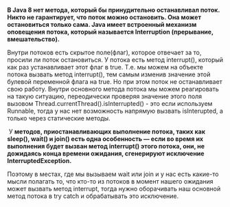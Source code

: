 **В Java 8 нет метода, который бы принудительно останавливал поток. Никто не гарантирует, что поток можно остановить. Она может остановиться только сама. Java имеет встроенный механизм оповещения потока, который называется Interruption (прерывание, вмешательство).**

Внутри потоков есть скрытое поле(флаг), которое отвечает за то, просили ли поток остановиться. У потока есть метод interrupt(), который как раз устанавливает этот флаг в true. Т.е. мы можем на объекте потока вызвать метод interrupt(), тем самым изменив значение этой булевой переменной флага на true. Но при этом поток не останавливает свою работу. Внутри основного метода потока мы можем реагировать на такую ситуацию, переодически проверяя значение этого поля вызовом Thread.currentThread().isInterrupted() - это если используем Runnable, тогда у нас нет возможность напрямую вызвать isInterupted, а только через статические методы.

 У **методов, приостанавливающих выполнение потока, таких как sleep(), wait() и join() есть одна особенность — если во время их выполнения будет вызван метод interrupt() этого потока, они, не дожидаясь конца времени ожидания, сгенерируют исключение InterruptedException.**

Поэтому в местах, где мы вызываем wait или join и у нас есть какие-то мысли полагать то, что кто-то из потоков в момент нашего ожидания может вызвать метод interrupt, тогда нужно оборачивать наш основной метод потока в try catch и обрабатывать это исключение.

